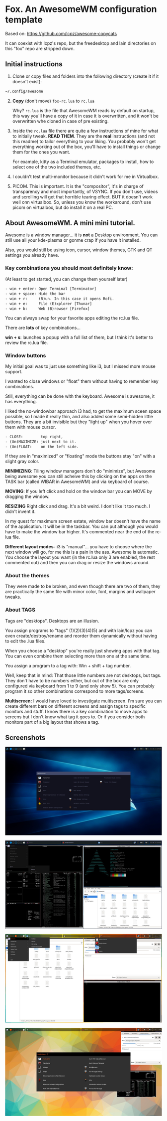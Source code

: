 # Fox. An AwesomeWM configuration template

Based on: https://github.com/lcpz/awesome-copycats

It can coexist with lcpz's repo, but the freedesktop and lain directories on this "fox" repo are stripped down.

## Initial instructions

1. Clone or copy files and folders into the following directory (create it if it doesn't exist):

```bash
~/.config/awesome
```

2. **Copy** (don't move) `fox-rc.lua` to `rc.lua`

	Why? `rc.lua` is the file that AwesomeWM reads by default on startup, this way you'll have a copy of it in case it is overwritten, and it won't be overwritten whe cloned in case of pre existing.

3. Inside the `rc.lua` file there are quite a few instructions of mine for what to initially tweak. **READ THEM**. They are the **real** instructions (and not this readme) to tailor everything to your liking. You probably won't get everything working out of the box, you'll have to install things or change them for the ones you want.

	For example, kitty as a Terminal emulator, packages to install, how to select one of the two included themes, etc.

4. I couldn't test multi-monitor because it didn't work for me in Virtualbox.

5. PICOM. This is important. It is the "compositor", it's in charge of transparency and most importantly, of VSYNC. If you don't use, videos and scrolling will get that horrible tearing effect. BUT it doesn't work well onn virtualbox. So, unless you know the workaround, don't use picom on virtualbox, but do install it on a real PC.

## About AwesomeWM. A mini mini tutorial.

Awesome is a window manager... it is **not** a Desktop environment. You can still use all your kde-plasma or gonme crap if you have it installed.

Also, you would still be using icon, cursor, window themes, GTK and QT settings you already have.

### Key combinations you should most definitely know:
(At least to get started, you can change them yourself later)

```
- win + enter: Open Terminal [Terminator]
- win + space: Hide the bar
- win + r:     (R)un. In this case it opens Rofi.
- win + e:     File (E)xplorer [Thunar]
- win + b:     Web (B)rowser [Firefox]
```

You can always swap for your favorite apps editing the rc.lua file.

There are **lots** of key combinations...

**win + s**: launches a popup with a full list of them, but I think it's better to review the rc.lua file.

### Window buttons

My initial goal was to just use something like i3, but I missed more mouse support.

I wanted to close windows or "float" them without having to remember key combinations.

Still, everything can be done with the keyboard. Awesome is awesome, it has everything.

I liked the no-windowbar approach i3 had, to get the maximum sceen space possible, so I made it really thin, and also added some semi-hidden little buttons. They are a bit invisible but they "light up" when you hover over them with mouse cursor.
```
- CLOSE:        top right,
- (Un)MAXIMIZE: just next to it.
- (Un)FLOAT:    on the left side.
```
If they are in "maximized" or "floating" mode the buttons stay "on" with a slight gray color.

**MINIMIZING**: Tiling window managers don't do "minimize", but Awesome being awesome you can still acheive this by clicking on the apps on the TASK bar (called WIBAR in AwesomeWM) and via keyboard of course.

**MOVING**: If you left click and hold on the window bar you can MOVE by dragging the window.
	
**RESIZING** Right click and drag. It's a bit weird. I don't like it too much. I didn't invent it.
	
In my quest for maximum screen estate, window bar doesn't have the name of the application. It will be in the taskbar. You can put although you would have to make the window bar higher. It's commented near the end of the rc-lua file.
	
**Different layout modes-** i3 is "manual"... you have to choose where the next window will go, for me this is a pain in the ass. Awesome is automatic. You choose the layout you want (in the rc.lua only 3 are enabled, the rest commented out) and then you can drag or resize the windows around.
	
### About the themes

They were made to be broken, and even though there are two of them, they are practically the same file with minor color, font, margins and wallpaper tweaks.

### About TAGS     
	 
Tags are "desktops". Desktops are an illusion.

You assign programs to "tags" (1)(2)(3)(4)(5) and with lain/lcpz you can even create/destroy/rename and reorder them dynamically without having to edit the .lua files.

When you choose a "desktop" you're really just showing apps with that tag. You can even combine them selecting more than one at the same time.
     
You assign a program to a tag with: Win + shift + tag number.
	 
Well, keep that in mind: That those little numbers are not desktops, but tags. They don't have to be numbers either, but out of the box are only configured via keyboard from 1 to 9 (and only show 5). You can probably program it so other combinations correspond to more tags/screens.

**Multiscreen:** I would have loved to investigate multiscreen. I'm sure you can create different bars on different screens and assign tags to specific monitors and stuff. I know there is a key combination to move apps to screens but I don't know what tag it goes to. Or if you consider both monitors  part of a big layout that shows a tag.

## Screenshots

![Archblue1](/screenshots/scr-archblue1.jpg "Archblue1")

![Archblue2](/screenshots/scr-archblue2.jpg "Archblue2")

![Orangey1](/screenshots/scr-orangey1.jpg "Orangey1")

![Orangey2](/screenshots/scr-orangey2.jpg "Orangey2")









